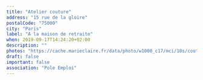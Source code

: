 ```yaml
---
title: "Atelier couture"
address: "15 rue de la gloire"
postalCode: "75000"
city: "Paris"
label: "A la maison de retraite"
when: 2019-09-17T14:24:20+02:00
description: ""
photos: "https://cache.marieclaire.fr/data/photo/w1000_c17/mci/18s/couture-nuls.jpg"
draft: false
important: false
association: "Pole Emploi"
---
```

